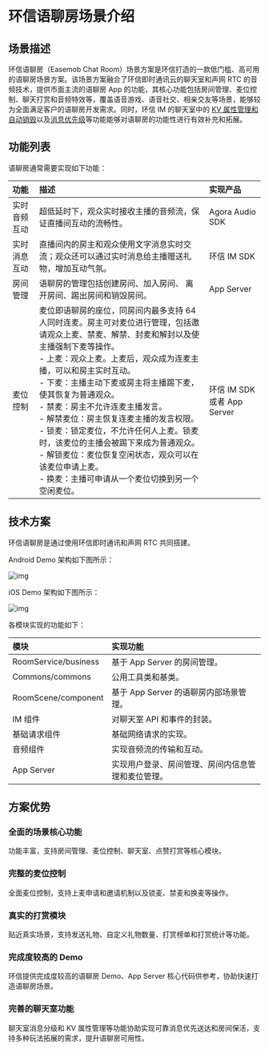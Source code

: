 # 环信语聊房场景介绍

## 场景描述

环信语聊房（Easemob Chat Room）场景方案是环信打造的一款低门槛、高可用的语聊房场景方案。该场景方案融合了环信即时通讯云的聊天室和声网 RTC 的音频技术，提供市面主流的语聊房 App 的功能，其核心功能包括房间管理、麦位控制、聊天打赏和音频特效等，覆盖语音游戏、语音社交、相亲交友等场景，能够较为全面满足客户的语聊房开发需求。同时，环信 IM 的聊天室中的 [KV 属性管理和自动销毁](/document/ios/room_attributes.html)以及[消息优先级](/document/ios/message_send_receive.html#设置聊天室消息优先级)等功能能够对语聊房的功能性进行有效补充和拓展。

## 功能列表

语聊房通常需要实现如下功能：

| 功能             | 描述      | 实现产品  |
| :--------------- | :------------------ | :------------------ |
| 实时音频互动   | 超低延时下，观众实时接收主播的音频流，保证直播间互动的流畅性。 | Agora Audio SDK  |
| 实时消息互动   | 直播间内的房主和观众使用文字消息实时交流；观众还可以通过实时消息给主播赠送礼物，增加互动气氛。 | 环信 IM SDK |
| 房间管理       | 语聊房的管理包括创建房间、加入房间、 离开房间、踢出房间和销毁房间。 | App Server |
| 麦位控制     | 麦位即语聊房的座位，同房间内最多支持 64 人同时连麦。房主可对麦位进行管理，包括邀请观众上麦、禁麦、解禁、封麦和解封以及使主播强制下麦等操作。<br/> - 上麦：观众上麦。上麦后，观众成为连麦主播，可以和房主实时互动。<br/> - 下麦：主播主动下麦或房主将主播踢下麦，使其恢复为普通观众。<br/> - 禁麦：房主不允许连麦主播发言。<br/> - 解禁麦位：房主恢复连麦主播的发言权限。<br/> - 锁麦：锁定麦位，不允许任何人上麦。锁麦时，该麦位的主播会被踢下来成为普通观众。<br/> - 解锁麦位：麦位恢复空闲状态，观众可以在该麦位申请上麦。<br/> - 换麦：主播可申请从一个麦位切换到另一个空闲麦位。 | 环信 IM SDK 或者 App Server  |

## 技术方案

环信语聊房是通过使用环信即时通讯和声网 RTC 共同搭建。

Android Demo 架构如下图所示：

![img](/images/voiceroom/voiceroom_demo_architecture_android.png)

iOS Demo 架构如下图所示：

![img](/images/voiceroom/voiceroom_demo_architecture_ios.png)

各模块实现的功能如下：  

| 模块          | 实现功能                                                     |
| :------------- | :----------------------------------------------------------- |
| RoomService/business  | 基于 App Server 的房间管理。                |
| Commons/commons  | 公用工具类和基类。                    |
| RoomScene/component  | 基于 App Server 的语聊房内部场景管理。     |
| IM 组件  | 对聊天室 API 和事件的封装。                        |
| 基础请求组件  | 基础网络请求的实现。                     |
| 音频组件 |  实现音频流的传输和互动。                     |
| App Server | 实现用户登录、房间管理、房间内信息管理和麦位管理。                        |

## 方案优势

### 全面的场景核心功能

功能丰富，支持房间管理、麦位控制、聊天室、点赞打赏等核心模块。

### 完整的麦位控制

全面麦位控制，支持上麦申请和邀请机制以及锁麦、禁麦和换麦等操作。

### 真实的打赏模块 

贴近真实场景，支持发送礼物、自定义礼物数量、打赏榜单和打赏统计等功能。

### 完成度较高的 Demo

环信提供完成度较高的语聊房 Demo、App Server 核心代码供参考，协助快速打造语聊房场景。

### 完善的聊天室功能

聊天室消息分级和 KV 属性管理等功能协助实现可靠消息优先送达和房间保活，支持多种玩法拓展的需求，提升语聊房可用性。

